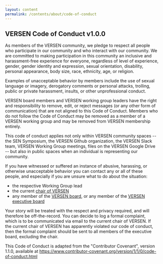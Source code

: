 ```yaml
---
layout: content
permalink: /contents/about/code-of-conduct
---
```


## VERSEN Code of Conduct v1.0.0

As members of the VERSEN community, we pledge to respect all people who participate in our community and who interact with our community. We are committed to making participation in this community an inclusive and harassment-free experience for everyone, regardless of level of experience, gender, gender identity and expression, sexual orientation, disability, personal appearance, body size, race, ethnicity, age, or religion.

Examples of unacceptable behavior by members include the use of sexual language or imagery, derogatory comments or personal attacks, trolling, public or private harassment, insults, or other unprofessional conduct.

VERSEN board members and VERSEN working group leaders have the right and responsibility to remove, edit, or reject messages (or any other form of communication) that are not aligned to this Code of Conduct. Members who do not follow the Code of Conduct may be removed as a member of a VERSEN working group and may be removed from VERSEN membership entirely.

This code of conduct applies not only within VERSEN community spaces --the SEN Symposium, the VERSEN Github organization, the VERSEN Slack team, VERSEN Working Group meetings, files on the VERSEN Google Drive -- but also in public spaces when an individual is representing our community.

If you have witnessed or suffered an instance of abusive, harassing, or otherwise unacceptable behavior you can contact any or all of these people, and especially if you are unsure what to do about the situation:
* the respective Working Group lead
* the current [chair of VERSEN](/contents/board)
* any member of the [VERSEN board](/contents/board), or any member of the [VERSEN executive board](/contents/board)


Your story will be treated with the respect and privacy required, and will therefore be off-the-record. You can decide to log a formal complaint, which is to be communicated via email to the current chair of VERSEN. If the current chair of VERSEN has apparently violated our code of conduct, then the formal complaint should be sent to all members of the executive board, excluding the chair.

This Code of Conduct is adapted from the "Contributor Covenant", version 1.1.0, available at <https://www.contributor-covenant.org/version/1/1/0/code-of-conduct.html>
